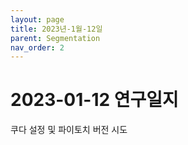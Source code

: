 ```yaml
---
layout: page
title: 2023년-1월-12일
parent: Segmentation
nav_order: 2
---
```


# 2023-01-12 연구일지

쿠다 설정 및 파이토치 버전 시도
